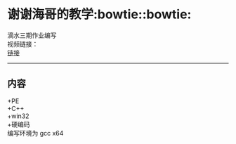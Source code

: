 # 谢谢海哥的教学:bowtie::bowtie:
滴水三期作业编写  
视频链接：  
[链接](https://www.bilibili.com/video/BV1w54y1y7Di)  
***
## 内容  
+PE  
+C++  
+win32  
+硬编码  
编写环境为 gcc x64
